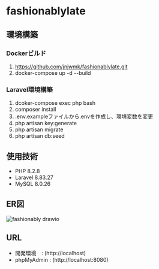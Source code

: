 # fashionablylate
## 環境構築
### Dockerビルド

1. https://github.com/jnjwmk/fashionablylate.git
2. docker-compose up -d --build

### Laravel環境構築

1. dcoker-compose exec php bash
2. composer install
3. .env.exampleファイルから.envを作成し、環境変数を変更
4. php artisan key:generate
5. php artisan migrate
6. php artisan db:seed

## 使用技術
* PHP 8.2.8
* Laravel 8.83.27
* MySQL 8.0.26

## ER図
![fashionably drawio](https://github.com/jnjwmk/fashionablylate/assets/156893732/b5dce356-3fff-4486-a377-534513016885)


## URL
* 開発環境　: (http://localhost)
* phpMyAdmin : (http://localhost:8080)

